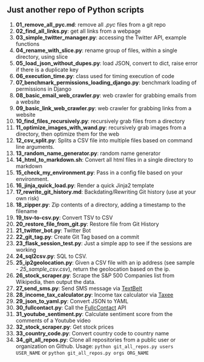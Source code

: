Just another repo of Python scripts
-----------------------------------

1.  **01\_remove\_all\_pyc.md**: remove all *.pyc* files from a git repo
2.  **02\_find\_all\_links.py**: get all links from a webpage
3.  **03\_simple\_twitter\_manager.py**: accessing the Twitter API, example functions
4.  **04\_rename\_with\_slice.py**: rename group of files, within a single directory, using slice
5.  **05\_load\_json\_without\_dupes.py**: load JSON, convert to dict, raise error if there is a duplicate key
6.  **06\_execution\_time.py**: class used for timing execution of code
7.  **07\_benchmark\_permissions\_loading\_django.py**: benchmark loading of permissions in Django
8.  **08\_basic\_email\_web\_crawler.py**: web crawler for grabbing emails from a website
9.  **09\_basic\_link\_web\_crawler.py**: web crawler for grabbing links from a website
10. **10\_find\_files\_recursively.py**: recursively grab files from a directory
11. **11\_optimize\_images\_with\_wand.py**: recursively grab images from a directory, then optimize them for the web
12. **12\_csv\_split.py**: Splits a CSV file into multiple files based on command line arguments.
13. **13\_random\_name\_generator.py**: random name generator
14. **14\_html\_to\_markdown.sh**: Convert all html files in a single directory to markdown
15. **15\_check\_my\_environment.py**: Pass in a config file based on your environment.
16. **16\_jinja\_quick\_load.py**: Render a quick Jinja2 template
17. **17\_rewrite\_git\_history.md**: Backdating/Rewriting Git history (use at your own risk)
18. **18\_zipper.py**: Zip contents of a directory, adding a timestamp to the filename
19. **19\_tsv-to-csv.py**: Convert TSV to CSV
20. **20\_restore\_file\_from\_git.py**: Restore file from Git History
21. **21\_twitter\_bot.py**: Twitter Bot
22. **22\_git\_tag.py**: Create Git Tag based on a commit
23. **23\_flask\_session\_test.py**: Just a simple app to see if the sessions are working
24. **24\_sql2csv.py**: SQL to CSV.
25. **25\_ip2geolocation.py**: Given a CSV file with an ip address (see sample - *25\_sample\_csv.csv*), return the geolocation based on the ip.
26. **26\_stock\_scraper.py**: Scrape the S&P 500 Companies list from Wikipedia, then output the data.
27. **27\_send\_sms.py**: Send SMS message via [TextBelt](http://textbelt.com/)
28. **28\_income\_tax\_calculator.py**: Income tax calculator via [Taxee](http://taxee.io/)
29. **29\_json\_to\_yaml.py**: Convert JSON to YAML
30. **30\_fullcontact.py**: Call the [FullcContact](https://www.fullcontact.com/developer/) API
31. **31\_youtube\_sentiment.py**: Calculate sentiment score from the comments of a Youtube video
32. **32\_stock\_scraper.py**: Get stock prices
33. **33\_country\_code.py**: Convert country code to country name
34. **34\_git\_all\_repos.py**: Clone all repositories from a public user or organization on Github. Usage: `python git_all_repos.py users USER_NAME` or `python git_all_repos.py orgs ORG_NAME`
